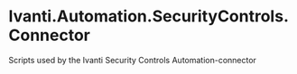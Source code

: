 # Ivanti.Automation.SecurityControls.Connector
Scripts used by the Ivanti Security Controls Automation-connector
